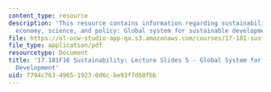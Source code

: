 ```yaml
---
content_type: resource
description: 'This resource contains information regarding sustainability: political
  economy, science, and policy: Global system for sustainable development.'
file: https://ol-ocw-studio-app-qa.s3.amazonaws.com/courses/17-181-sustainability-political-economy-science-and-policy-fall-2016/7794c763496519230d6cbe93f7d60fbb_MIT17_181F16_Week5GSSD.pdf
file_type: application/pdf
resourcetype: Document
title: '17.181F16 Sustainability: Lecture Slides 5 - Global System for Sustainable
  Development'
uid: 7794c763-4965-1923-0d6c-be93f7d60fbb
---
```

